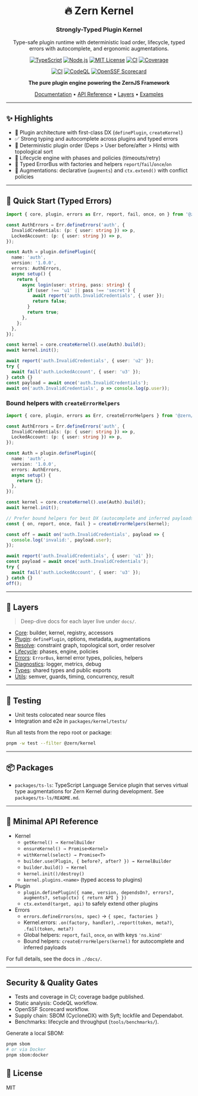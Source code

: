<h1 align="center">🔥 Zern Kernel</h1>
<h3 align="center">Strongly-Typed Plugin Kernel</h3>

<div align="center">

Type-safe plugin runtime with deterministic load order, lifecycle, typed errors with autocomplete, and ergonomic augmentations.

<div align="center">

[![TypeScript](https://img.shields.io/badge/TypeScript-007ACC?style=for-the-badge&logo=typescript&logoColor=white)](https://www.typescriptlang.org/)
[![Node.js](https://img.shields.io/badge/Node.js-43853D?style=for-the-badge&logo=node.js&logoColor=white)](https://nodejs.org/)
[![MIT License](https://img.shields.io/badge/License-MIT-yellow.svg?style=for-the-badge)](https://opensource.org/licenses/MIT)
[![CI](https://github.com/zernjs/zern-kernel/actions/workflows/ci.yml/badge.svg?style=for-the-badge)](https://github.com/zernjs/zern-kernel/actions/workflows/ci.yml)
[![Coverage](https://img.shields.io/endpoint?url=https%3A%2F%2Fraw.githubusercontent.com%2Fzern%2Fzern-kernel%2Fmain%2Fcoverage%2Fcoverage-endpoint.json&style=for-the-badge)](./coverage/coverage-summary.json)

</div>

<div align="center">

[![CI](https://github.com/zernjs/zern-kernel/actions/workflows/ci.yml/badge.svg)](https://github.com/zernjs/zern-kernel/actions/workflows/ci.yml)
[![CodeQL](https://github.com/zernjs/zern-kernel/actions/workflows/codeql.yml/badge.svg)](https://github.com/zernjs/zern-kernel/actions/workflows/codeql.yml)
[![OpenSSF Scorecard](https://img.shields.io/ossf-scorecard/github.com/zernjs/zern-kernel?label=OpenSSF%20Scorecard)](https://github.com/ossf/scorecard)

</div>

**The pure plugin engine powering the ZernJS Framework**

[Documentation](./docs/overview.md) • [API Reference](./docs/overview.md#api-reference) • [Layers](#-layers) • [Examples](#-quick-start)

</div>

---

## ✨ Highlights

- 🔌 Plugin architecture with first-class DX (`definePlugin`, `createKernel`)
- ✅ Strong typing and autocomplete across plugins and typed errors
- 🧭 Deterministic plugin order (Deps > User before/after > Hints) with topological sort
- 🔁 Lifecycle engine with phases and policies (timeouts/retry)
- 🧰 Typed ErrorBus with factories and helpers `report`/`fail`/`once`/`on`
- 🧩 Augmentations: declarative (`augments`) and `ctx.extend()` with conflict policies

---

## 🚀 Quick Start (Typed Errors)

```ts
import { core, plugin, errors as Err, report, fail, once, on } from '@zern/kernel';

const AuthErrors = Err.defineErrors('auth', {
  InvalidCredentials: (p: { user: string }) => p,
  LockedAccount: (p: { user: string }) => p,
});

const Auth = plugin.definePlugin({
  name: 'auth',
  version: '1.0.0',
  errors: AuthErrors,
  async setup() {
    return {
      async login(user: string, pass: string) {
        if (user !== 'u1' || pass !== 'secret') {
          await report('auth.InvalidCredentials', { user });
          return false;
        }
        return true;
      },
    };
  },
});

const kernel = core.createKernel().use(Auth).build();
await kernel.init();

await report('auth.InvalidCredentials', { user: 'u2' });
try {
  await fail('auth.LockedAccount', { user: 'u3' });
} catch {}
const payload = await once('auth.InvalidCredentials');
await on('auth.InvalidCredentials', p => console.log(p.user));
```

### Bound helpers with `createErrorHelpers`

```ts
import { core, plugin, errors as Err, createErrorHelpers } from '@zern/kernel';

const AuthErrors = Err.defineErrors('auth', {
  InvalidCredentials: (p: { user: string }) => p,
  LockedAccount: (p: { user: string }) => p,
});

const Auth = plugin.definePlugin({
  name: 'auth',
  version: '1.0.0',
  errors: AuthErrors,
  async setup() {
    return {};
  },
});

const kernel = core.createKernel().use(Auth).build();
await kernel.init();

// Prefer bound helpers for best DX (autocomplete and inferred payloads)
const { on, report, once, fail } = createErrorHelpers(kernel);

const off = await on('auth.InvalidCredentials', payload => {
  console.log('invalid:', payload.user);
});

await report('auth.InvalidCredentials', { user: 'u1' });
const payload = await once('auth.InvalidCredentials');
try {
  await fail('auth.LockedAccount', { user: 'u3' });
} catch {}
off();
```

---

## 🧩 Layers

> Deep-dive docs for each layer live under `docs/`.

- [Core](./docs/core.md): builder, kernel, registry, accessors
- [Plugin](./docs/plugin.md): `definePlugin`, options, metadata, augmentations
- [Resolve](./docs/resolve.md): constraint graph, topological sort, order resolver
- [Lifecycle](./docs/lifecycle.md): phases, engine, policies
- [Errors](./docs/errors.md): `ErrorBus`, kernel error types, policies, helpers
- [Diagnostics](./docs/diagnostics.md): logger, metrics, debug
- [Types](./docs/types.md): shared types and public exports
- [Utils](./docs/utils.md): semver, guards, timing, concurrency, result

---

## 🧪 Testing

- Unit tests colocated near source files
- Integration and e2e in `packages/kernel/tests/`

Run all tests from the repo root or package:

```sh
pnpm -w test --filter @zern/kernel
```

---

## 📦 Packages

- `packages/ts-ls`: TypeScript Language Service plugin that serves virtual type augmentations for Zern Kernel during development. See `packages/ts-ls/README.md`.

---

## 🔧 Minimal API Reference

- Kernel
  - `getKernel() → KernelBuilder`
  - `ensureKernel() → Promise<Kernel>`
  - `withKernel(select) → Promise<T>`
  - `builder.use(Plugin, { before?, after? }) → KernelBuilder`
  - `builder.build() → Kernel`
  - `kernel.init()/destroy()`
  - `kernel.plugins.<name>` (typed access to plugins)
- Plugin
  - `plugin.definePlugin({ name, version, dependsOn?, errors?, augments?, setup(ctx) { return API } })`
  - `ctx.extend(target, api)` to safely extend other plugins
- Errors
  - `errors.defineErrors(ns, spec)` → `{ spec, factories }`
  - Kernel.errors: `.on(factory, handler)`, `.report(token, meta?)`, `.fail(token, meta?)`
  - Global helpers: `report`, `fail`, `once`, `on` with keys `'ns.kind'`
  - Bound helpers: `createErrorHelpers(kernel)` for autocomplete and inferred payloads

For full details, see the docs in `./docs/`.

---

## Security & Quality Gates

- Tests and coverage in CI; coverage badge published.
- Static analysis: CodeQL workflow.
- OpenSSF Scorecard workflow.
- Supply chain: SBOM (CycloneDX) with Syft; lockfile and Dependabot.
- Benchmarks: lifecycle and throughput (`tools/benchmarks/`).

Generate a local SBOM:

```bash
pnpm sbom
# or via Docker
pnpm sbom:docker
```

## 📄 License

MIT
